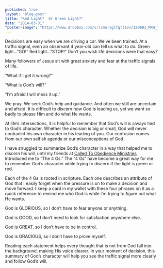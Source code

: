 ```yaml
---
published: true
layout: "blog-post"
title: "Red Light?  Or Green Light?"
date: "2014-03-31"
"poster-image": "https://www.dropbox.com/s/l2moraglfgtl1vv/120601_MKW_THE_EXPERIENCE_0498.jpg"
---
```


Decisions are easy when we are driving a car. We’ve been trained. At a traffic signal, even an observant 4 year-old can tell us what to do.  Green light…”GO!” Red light…”STOP!” Don’t you wish life decisions were that easy?

Many followers of Jesus sit with great anxiety and fear at the traffic signals of life. 

“What if I get it wrong?”

“What is God’s will?”

“I’m afraid I will mess it up.”

We pray. We seek God’s help and guidance. And often we still are uncertain and afraid. It is difficult to discern how God is leading us, yet we want so badly to please Him and do what He wants.

At life’s intersections, it is helpful to remember that God’s will is always tied to God’s character. Whether the decision is big or small, God will never contradict his own character in his leading of you. Our confusion comes from our own selfish agenda or our misconceptions of God.

I have struggled to summarize God’s character in a way that helped me to discern his will, until my friends at <a href="http://www.ctoministries.org" target="_blank">Called To Obedience Ministries</a> introduced me to “The 4 Gs.”  The “4 Gs” have become a great way for me to remember God’s character while trying to discern if the light is green or red.

Each of the 4 Gs is rooted in scripture. Each one describes an attribute of God that I easily forget when the pressure is on to make a decision and move forward. I keep a card in my wallet with these four phrases on it as a quick reference to remind me who God is while I’m trying to figure out what He wants.

God is GLORIOUS, so I don’t have to fear anyone or anything.

God is GOOD, so I don’t need to look for satisfaction anywhere else.

God is GREAT, so I don’t have to be in control.

God is GRACIOUS, so I don’t have to prove myself.

Reading each statement helps every thought that is not from God fall into the background, making His voice clearer. In your moment of decision, this summary of God’s character will help you see the traffic signal more clearly and follow God’s will.
